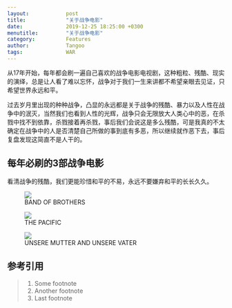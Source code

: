 ```yaml
---
layout:            post
title:             "关于战争电影"
date:              2019-12-25 18:25:00 +0300
menutitle:         "关于战争电影"
category:          Features
author:            Tangoo
tags:              WAR
---
```


从17年开始，每年都会刷一遍自己喜欢的战争电影电视剧，这种粗粒、残酷、现实的演绎，总是让人看了难以忘怀，战争对于我们一生来讲都不希望亲眼去见证，只希望世界永远和平。

过去岁月里出现的种种战争，凸显的永远都是关于战争的残酷、暴力以及人性在战争中的泯灭，当然我们也看到人性的光辉，战争只会无限放大人类心中的恶，在杀戮中找不到依靠，杀戮接着再杀戮，事后我们会说这是多么残酷，可是我真的不太确定在战争中的人是否清楚自己所做的事到底有多恶，所以继续就作恶下去，事后复盘发现这简直不是人干的。

## 每年必刷的3部战争电影
看清战争的残酷，我们更能珍惜和平的不易，永远不要嫌弃和平的长长久久。
<div class="album">
   <figure class="middle">
      <img src="{{ "/media/img/2019/band of brothers.jpg" | absolute_url }}" />
      <figcaption>BAND OF BROTHERS</figcaption>
   </figure>   
   <figure class="middle">
      <img src="{{ "/media/img/2019/the pacific.jpg" | absolute_url }}" />
      <figcaption>THE PACIFIC</figcaption>
   </figure>   
   <figure class="middle">
      <img src="{{ "/media/img/2019/womendefubei.jpg" | absolute_url }}" />
      <figcaption>UNSERE MUTTER AND UNSERE VATER</figcaption>
   </figure>
</div>

## 参考引用
> 1. Some footnote
> 2. Another footnote
> 3. Last footnote
